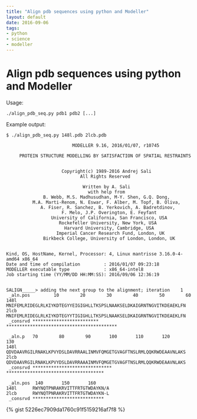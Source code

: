 ```yaml
---
title: "Align pdb sequences using python and Modeller"
layout: default
date: 2016-09-06
tags:
- python
- science
- modeller
---
```


# Align pdb sequences using python and Modeller

Usage:

    ./align_pdb_seq.py pdb1 pdb2 [...]

Example output:

    $ ./align_pdb_seq.py 148l.pdb 2lcb.pdb

                             MODELLER 9.16, 2016/01/07, r10745

         PROTEIN STRUCTURE MODELLING BY SATISFACTION OF SPATIAL RESTRAINTS


                         Copyright(c) 1989-2016 Andrej Sali
                                All Rights Reserved

                                 Written by A. Sali
                                   with help from
                  B. Webb, M.S. Madhusudhan, M-Y. Shen, G.Q. Dong,
              M.A. Marti-Renom, N. Eswar, F. Alber, M. Topf, B. Oliva,
                 A. Fiser, R. Sanchez, B. Yerkovich, A. Badretdinov,
                         F. Melo, J.P. Overington, E. Feyfant
                     University of California, San Francisco, USA
                        Rockefeller University, New York, USA
                          Harvard University, Cambridge, USA
                       Imperial Cancer Research Fund, London, UK
                  Birkbeck College, University of London, London, UK


    Kind, OS, HostName, Kernel, Processor: 4, Linux mantrisse 3.16.0-4-amd64 x86_64
    Date and time of compilation         : 2016/01/07 09:23:18
    MODELLER executable type             : x86_64-intel8
    Job starting time (YY/MM/DD HH:MM:SS): 2016/09/06 12:36:19


    SALIGN_____> adding the next group to the alignment; iteration    1
     _aln.pos         10        20        30        40        50        60
    148l      MNIFEMLRIDEGLRLKIYKDTEGYYEIGIGHLLTKSPSLNAAKSELDKAIGRNTNGVITKDEAEKLFN 
    2lcb      MNIFEMLRIDEGLRLKIYKDTEGYYTIGIGHLLTKSPSLNAAKSELDKAIGRNTNGVITKDEAEKLFN 
     _consrvd ************************* ******************************************

     _aln.p   70        80        90       100       110       120       130
    148l      QDVDAAVRGILRNAKLKPVYDSLDAVRRAALINMVFQMGETGVAGFTNSLRMLQQKRWDEAAVNLAKS 
    2lcb      QDVDAAVRGILRNAKLKPVYDSLDAVRRAAAINMVFQMGETGVAGFTNSLRMLQQKRWDEAAVNLAKS 
     _consrvd ****************************** *************************************

     _aln.pos  140       150       160
    148l      RWYNQTPNRAKRVITTFRTGTWDAYKN/A 
    2lcb      RWYNQTPNRAKRVITTFRTGTWDAYKN-L 
     _consrvd ***************************

{% gist 5226ec7909da1760c91f5159216af7f8 %}
